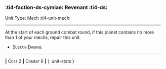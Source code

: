 ### :ti4-faction-ds-cymiae: **Revenant** :ti4-ds:

Unit Type: Mech :ti4-unit-mech:

---

At the start of each ground combat round, if this planet contains no more than 1 of your mechs, repair this unit.

* <span style="font-variant:small-caps;">Sustain Damage</span> 

---

__|__ <span style="font-variant:small-caps;">Cost 2</span> __|__ <span style="font-variant:small-caps;">Combat 6</span> __|__
{ .unit-stats }
